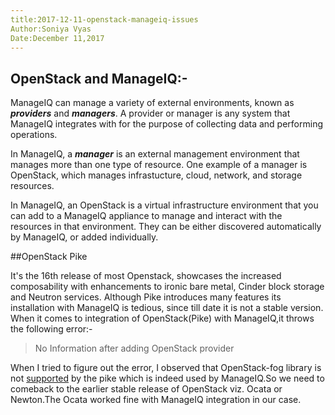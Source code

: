 ```yaml
---
title:2017-12-11-openstack-manageiq-issues
Author:Soniya Vyas
Date:December 11,2017
---
```


## OpenStack and ManageIQ:-

ManageIQ can manage a variety of external environments, known as *__providers__* and *__managers__*. A provider or manager is any system that ManageIQ integrates with for the purpose of collecting data and performing operations.

In ManageIQ, a *__manager__* is an external management environment that manages more than one type of resource. One example of a manager is OpenStack, which manages infrastucture, cloud, network, and storage resources.

In ManageIQ, an OpenStack is a virtual infrastructure environment that you can add to a ManageIQ appliance to manage and interact with the resources in that environment. They can be either discovered automatically by ManageIQ, or added individually.

##OpenStack Pike

It's the 16th release of most Openstack, showcases the increased composability with enhancements to ironic bare metal, Cinder block storage and Neutron services. Although Pike introduces many features its installation with ManageIQ is tedious, since till date it is not a stable version.
When it comes to integration of OpenStack(Pike) with ManageIQ,it throws the following error:-
>No Information after adding OpenStack provider

When I tried to figure out the error, I observed that OpenStack-fog library is not [supported](https://github.com/fog/fog-openstack/blob/master/supported.md) by the pike which is indeed used by ManageIQ.So we need to comeback to the earlier stable release of OpenStack viz. Ocata or Newton.The Ocata worked fine with ManageIQ integration in our case.


